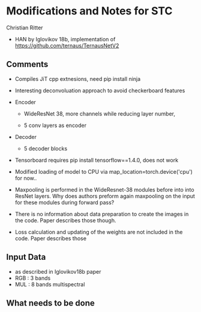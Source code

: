 # Modifications and Notes for STC

Christian Ritter

* HAN by Iglovikov 18b, implementation of https://github.com/ternaus/TernausNetV2

## Comments

* Compiles JiT cpp extnesions, need pip install ninja
* Interesting deconvoluation approach to avoid checkerboard features 
* Encoder
    * WideResNet 38, more channels while reducing layer number, 
    
    * 5 conv layers as encoder 
* Decoder
    * 5 decoder blocks 

* Tensorboard requires pip install tensorflow==1.4.0, does not work
* Modified loading of model to CPU via map_location=torch.device('cpu') for now..
* Maxpooling is performed in the WideResnet-38 modules before into into ResNet layers. Why does authors
preform again maxpooling on the input for these modules during forward pass?
* There is no information about data preparation to create the images in the code. Paper describes those though.
* Loss calculation and updating of the weights are not included in the code. Paper describes those


## Input Data

* as described in Iglovikov18b paper
* RGB : 3 bands
* MUL : 8 bands multispectral


## What needs to be done
